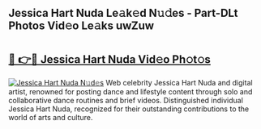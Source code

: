 ## Jessica Hart Nuda Le𝚊k𝚎d N𝚞𝚍es - Part-DLt Photos Vid𝚎o Le𝚊ks uwZuw

# <h2><a href="http://fbde2q.evod.top/?m=Jessica+Hart+Nuda">🔗 👉🔴 Jessica Hart Nuda Vid𝚎o Ph𝚘t𝚘s</a></h2>

[![Jessica Hart Nuda N𝚞d𝚎s](https://i.imgur.com/8V9OHl7.gif)](http://fbde2q.evod.top/?m=Jessica+Hart+Nuda)
Web celebrity Jessica Hart Nuda and digital artist, renowned for posting dance and lifestyle content through solo and collaborative dance routines and brief videos. Distinguished individual Jessica Hart Nuda, recognized for their outstanding contributions to the world of arts and culture. 
